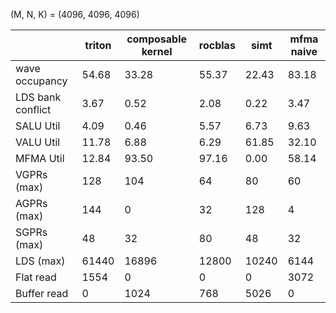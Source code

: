 (M, N, K) = (4096, 4096, 4096)

|                   | triton | composable kernel | rocblas | simt  | mfma naive |
| --------------    | ------ | ----------------- | ------- | ----- | ---------- |
| wave occupancy    | 54.68  | 33.28             | 55.37   | 22.43 | 83.18      |
| LDS bank conflict | 3.67   | 0.52              | 2.08    | 0.22  | 3.47       |
| SALU Util         | 4.09   | 0.46              | 5.57    | 6.73  | 9.63       |
| VALU Util         | 11.78  | 6.88              | 6.29    | 61.85 | 32.10      |
| MFMA Util         | 12.84  | 93.50             | 97.16   | 0.00  | 58.14      |
| VGPRs (max)       | 128    | 104               | 64      | 80    | 60         |
| AGPRs (max)       | 144    | 0                 | 32      | 128   | 4          |
| SGPRs (max)       | 48     | 32                | 80      | 48    | 32         |
| LDS   (max)       | 61440  | 16896             | 12800   | 10240 | 6144       |
| Flat read         | 1554   | 0                 | 0       | 0     | 3072       |
| Buffer read       | 0      | 1024              | 768     | 5026  | 0          |


